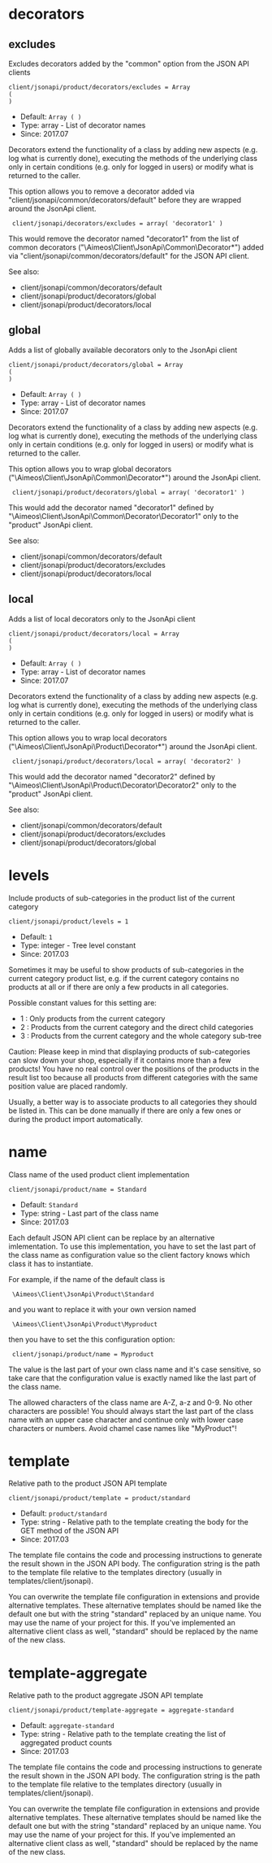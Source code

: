 
# decorators
## excludes

Excludes decorators added by the "common" option from the JSON API clients

```
client/jsonapi/product/decorators/excludes = Array
(
)
```

* Default: `Array
(
)
`
* Type: array - List of decorator names
* Since: 2017.07

Decorators extend the functionality of a class by adding new aspects
(e.g. log what is currently done), executing the methods of the underlying
class only in certain conditions (e.g. only for logged in users) or
modify what is returned to the caller.

This option allows you to remove a decorator added via
"client/jsonapi/common/decorators/default" before they are wrapped
around the JsonApi client.

```
 client/jsonapi/decorators/excludes = array( 'decorator1' )
```

This would remove the decorator named "decorator1" from the list of
common decorators ("\Aimeos\Client\JsonApi\Common\Decorator\*") added via
"client/jsonapi/common/decorators/default" for the JSON API client.

See also:

* client/jsonapi/common/decorators/default
* client/jsonapi/product/decorators/global
* client/jsonapi/product/decorators/local

## global

Adds a list of globally available decorators only to the JsonApi client

```
client/jsonapi/product/decorators/global = Array
(
)
```

* Default: `Array
(
)
`
* Type: array - List of decorator names
* Since: 2017.07

Decorators extend the functionality of a class by adding new aspects
(e.g. log what is currently done), executing the methods of the underlying
class only in certain conditions (e.g. only for logged in users) or
modify what is returned to the caller.

This option allows you to wrap global decorators
("\Aimeos\Client\JsonApi\Common\Decorator\*") around the JsonApi
client.

```
 client/jsonapi/product/decorators/global = array( 'decorator1' )
```

This would add the decorator named "decorator1" defined by
"\Aimeos\Client\JsonApi\Common\Decorator\Decorator1" only to the
"product" JsonApi client.

See also:

* client/jsonapi/common/decorators/default
* client/jsonapi/product/decorators/excludes
* client/jsonapi/product/decorators/local

## local

Adds a list of local decorators only to the JsonApi client

```
client/jsonapi/product/decorators/local = Array
(
)
```

* Default: `Array
(
)
`
* Type: array - List of decorator names
* Since: 2017.07

Decorators extend the functionality of a class by adding new aspects
(e.g. log what is currently done), executing the methods of the underlying
class only in certain conditions (e.g. only for logged in users) or
modify what is returned to the caller.

This option allows you to wrap local decorators
("\Aimeos\Client\JsonApi\Product\Decorator\*") around the JsonApi
client.

```
 client/jsonapi/product/decorators/local = array( 'decorator2' )
```

This would add the decorator named "decorator2" defined by
"\Aimeos\Client\JsonApi\Product\Decorator\Decorator2" only to the
"product" JsonApi client.

See also:

* client/jsonapi/common/decorators/default
* client/jsonapi/product/decorators/excludes
* client/jsonapi/product/decorators/global

# levels

Include products of sub-categories in the product list of the current category

```
client/jsonapi/product/levels = 1
```

* Default: `1`
* Type: integer - Tree level constant
* Since: 2017.03

Sometimes it may be useful to show products of sub-categories in the
current category product list, e.g. if the current category contains
no products at all or if there are only a few products in all categories.

Possible constant values for this setting are:
* 1 : Only products from the current category
* 2 : Products from the current category and the direct child categories
* 3 : Products from the current category and the whole category sub-tree

Caution: Please keep in mind that displaying products of sub-categories
can slow down your shop, especially if it contains more than a few
products! You have no real control over the positions of the products
in the result list too because all products from different categories
with the same position value are placed randomly.

Usually, a better way is to associate products to all categories they
should be listed in. This can be done manually if there are only a few
ones or during the product import automatically.


# name

Class name of the used product client implementation

```
client/jsonapi/product/name = Standard
```

* Default: `Standard`
* Type: string - Last part of the class name
* Since: 2017.03

Each default JSON API client can be replace by an alternative imlementation.
To use this implementation, you have to set the last part of the class
name as configuration value so the client factory knows which class it
has to instantiate.

For example, if the name of the default class is

```
 \Aimeos\Client\JsonApi\Product\Standard
```

and you want to replace it with your own version named

```
 \Aimeos\Client\JsonApi\Product\Myproduct
```

then you have to set the this configuration option:

```
 client/jsonapi/product/name = Myproduct
```

The value is the last part of your own class name and it's case sensitive,
so take care that the configuration value is exactly named like the last
part of the class name.

The allowed characters of the class name are A-Z, a-z and 0-9. No other
characters are possible! You should always start the last part of the class
name with an upper case character and continue only with lower case characters
or numbers. Avoid chamel case names like "MyProduct"!


# template

Relative path to the product JSON API template

```
client/jsonapi/product/template = product/standard
```

* Default: `product/standard`
* Type: string - Relative path to the template creating the body for the GET method of the JSON API
* Since: 2017.03

The template file contains the code and processing instructions
to generate the result shown in the JSON API body. The
configuration string is the path to the template file relative
to the templates directory (usually in templates/client/jsonapi).

You can overwrite the template file configuration in extensions and
provide alternative templates. These alternative templates should be
named like the default one but with the string "standard" replaced by
an unique name. You may use the name of your project for this. If
you've implemented an alternative client class as well, "standard"
should be replaced by the name of the new class.


# template-aggregate

Relative path to the product aggregate JSON API template

```
client/jsonapi/product/template-aggregate = aggregate-standard
```

* Default: `aggregate-standard`
* Type: string - Relative path to the template creating the list of aggregated product counts
* Since: 2017.03

The template file contains the code and processing instructions
to generate the result shown in the JSON API body. The
configuration string is the path to the template file relative
to the templates directory (usually in templates/client/jsonapi).

You can overwrite the template file configuration in extensions and
provide alternative templates. These alternative templates should be
named like the default one but with the string "standard" replaced by
an unique name. You may use the name of your project for this. If
you've implemented an alternative client class as well, "standard"
should be replaced by the name of the new class.
